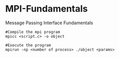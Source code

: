 # MPI-Fundamentals

Message Passing Interface Fundamentals

```shell
#Compile the mpi program
mpicc <script.c> -o object

#Execute the program
mpirun -np <number of process> ./object <params>
```
